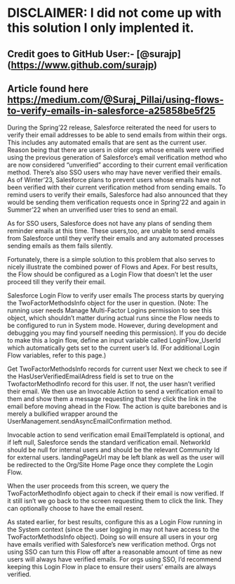 # DISCLAIMER: I did not come up with this solution I only implented it.
## Credit goes to GitHub User:- [@surajp] (https://www.github.com/surajp)
## Article found here https://medium.com/@Suraj_Pillai/using-flows-to-verify-emails-in-salesforce-a25858be5f25

During the Spring’22 release, Salesforce reiterated the need for users to verify their email addresses to be able to send emails from within their orgs. This includes any automated emails that are sent as the current user. Reason being that there are users in older orgs whose emails were verified using the previous generation of Salesforce’s email verification method who are now considered “unverified” according to their current email verification method. There’s also SSO users who may have never verified their emails. As of Winter’23, Salesforce plans to prevent users whose emails have not been verified with their current verification method from sending emails. To remind users to verify their emails, Salesforce had also announced that they would be sending them verification requests once in Spring’22 and again in Summer’22 when an unverified user tries to send an email.

As for SSO users, Salesforce does not have any plans of sending them reminder emails at this time. These users,too, are unable to send emails from Salesforce until they verify their emails and any automated processes sending emails as them fails silently.

Fortunately, there is a simple solution to this problem that also serves to nicely illustrate the combined power of Flows and Apex. For best results, the Flow should be configured as a Login Flow that doesn’t let the user proceed till they verify their email.

Salesforce Login Flow to verify user emails
The process starts by querying the TwoFactorMethodsInfo object for the user in question. (Note: The running user needs Manage Multi-Factor Logins permission to see this object, which shouldn’t matter during actual runs since the Flow needs to be configured to run in System mode. However, during development and debugging you may find yourself needing this permission). If you do decide to make this a login flow, define an input variable called LoginFlow_UserId which automatically gets set to the current user’s Id. (For additional Login Flow variables, refer to this page.)

Get TwoFactorMethodsInfo records for current user
Next we check to see if the HasUserVerifiedEmailAdress field is set to true on the TwofactorMethodInfo record for this user. If not, the user hasn’t verified their email. We then use an Invocable Action to send a verification email to them and show them a message requesting that they click the link in the email before moving ahead in the Flow. The action is quite barebones and is merely a bulkified wrapper around the UserManagement.sendAsyncEmailConfirmation method.

Invocable action to send verification email
EmailTemplateId is optional, and if left null, Salesforce sends the standard verification email. NetworkId should be null for internal users and should be the relevant Community Id for external users. landingPageUrl may be left blank as well as the user will be redirected to the Org/Site Home Page once they complete the Login Flow.

When the user proceeds from this screen, we query the TwoFactorMethodInfo object again to check if their email is now verified. If it still isn’t we go back to the screen requesting them to click the link. They can optionally choose to have the email resent.

As stated earlier, for best results, configure this as a Login Flow running in the System context (since the user logging in may not have access to the TwoFactorMethodsInfo object). Doing so will ensure all users in your org have emails verified with Salesforce’s new verification method. Orgs not using SSO can turn this Flow off after a reasonable amount of time as new users will always have verified emails. For orgs using SSO, I’d recommend keeping this Login Flow in place to ensure their users’ emails are always verified.
